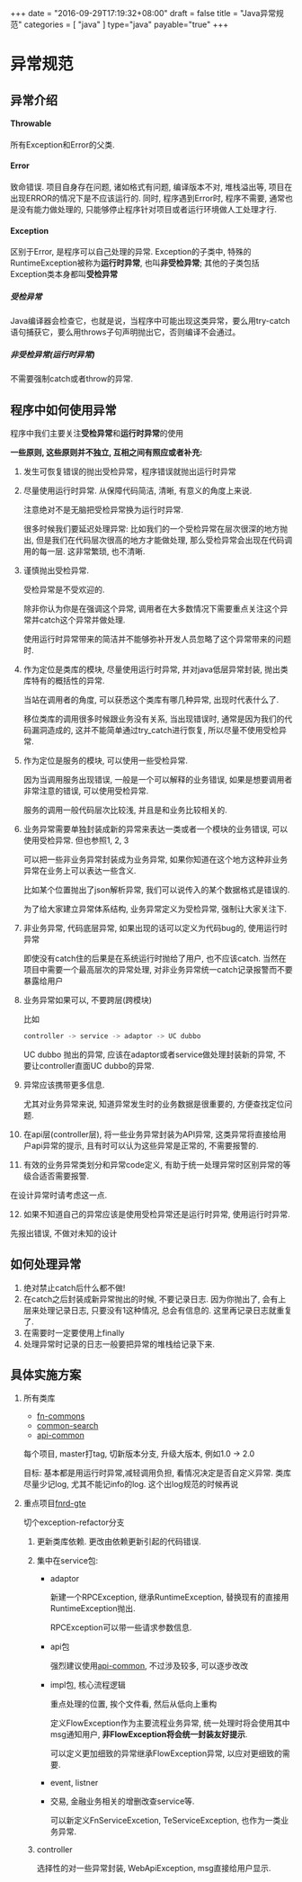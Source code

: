 +++
date = "2016-09-29T17:19:32+08:00"
draft = false
title = "Java异常规范"
categories = [ "java" ]
type="java"
payable="true"
+++

# 异常规范

## 异常介绍

#### Throwable

所有Exception和Error的父类.

#### Error

致命错误. 项目自身存在问题, 诸如格式有问题, 编译版本不对, 堆栈溢出等, 项目在出现ERROR的情况下是不应该运行的. 同时, 程序遇到Error时, 程序不需要, 通常也是没有能力做处理的, 只能够停止程序针对项目或者运行环境做人工处理才行.
<!-- more -->

#### Exception

区别于Error, 是程序可以自己处理的异常. Exception的子类中, 特殊的RuntimeException被称为**运行时异常**, 也叫**非受检异常**; 其他的子类包括Exception类本身都叫**受检异常**

##### 受检异常

Java编译器会检查它，也就是说，当程序中可能出现这类异常，要么用try-catch语句捕获它，要么用throws子句声明抛出它，否则编译不会通过。

##### 非受检异常(运行时异常)

不需要强制catch或者throw的异常.

## 程序中如何使用异常

程序中我们主要关注**受检异常**和**运行时异常**的使用

**一些原则, 这些原则并不独立, 互相之间有照应或者补充:**

1. 发生可恢复错误的抛出受检异常，程序错误就抛出运行时异常

2. 尽量使用运行时异常. 从保障代码简洁, 清晰, 有意义的角度上来说.

   注意绝对不是无脑把受检异常换为运行时异常. 

   很多时候我们要延迟处理异常: 比如我们的一个受检异常在层次很深的地方抛出, 但是我们在代码层次很高的地方才能做处理, 那么受检异常会出现在代码调用的每一层. 这非常繁琐, 也不清晰.

3. 谨慎抛出受检异常.

   受检异常是不受欢迎的.

   除非你认为你是在强调这个异常, 调用者在大多数情况下需要重点关注这个异常并catch这个异常并做处理. 

   使用运行时异常带来的简洁并不能够弥补开发人员忽略了这个异常带来的问题时.

4. 作为定位是类库的模块, 尽量使用运行时异常, 并对java低层异常封装, 抛出类库特有的概括性的异常. 

   当站在调用者的角度, 可以获悉这个类库有哪几种异常, 出现时代表什么了.  

   移位类库的调用很多时候跟业务没有关系, 当出现错误时, 通常是因为我们的代码漏洞造成的, 这并不能简单通过try_catch进行恢复, 所以尽量不使用受检异常.

5. 作为定位是服务的模块, 可以使用一些受检异常.

   因为当调用服务出现错误, 一般是一个可以解释的业务错误, 如果是想要调用者非常注意的错误, 可以使用受检异常.

   服务的调用一般代码层次比较浅, 并且是和业务比较相关的.

6. 业务异常需要单独封装成新的异常来表达一类或者一个模块的业务错误, 可以使用受检异常. 但也参照1, 2, 3

   可以把一些非业务异常封装成为业务异常, 如果你知道在这个地方这种非业务异常在业务上可以表达一些含义.

   比如某个位置抛出了json解析异常, 我们可以说传入的某个数据格式是错误的.

   为了给大家建立异常体系结构, 业务异常定义为受检异常, 强制让大家关注下.

7. 非业务异常, 代码底层异常, 如果出现的话可以定义为代码bug的, 使用运行时异常

   即使没有catch住的后果是在系统运行时抛给了用户, 也不应该catch. 当然在项目中需要一个最高层次的异常处理, 对非业务异常统一catch记录报警而不要暴露给用户

8. 业务异常如果可以, 不要跨层(跨模块)

   比如

   ```java
   controller -> service -> adaptor -> UC dubbo
   ```

   UC dubbo 抛出的异常, 应该在adaptor或者service做处理封装新的异常, 不要让controller直面UC dubbo的异常.

9. 异常应该携带更多信息. 

   尤其对业务异常来说, 知道异常发生时的业务数据是很重要的, 方便查找定位问题.

10. 在api层(controller层), 将一些业务异常封装为API异常, 这类异常将直接给用户api异常的提示, 且有时可以认为这些异常是正常的, 不需要报警的.

11. 有效的业务异常类划分和异常code定义, 有助于统一处理异常时区别异常的等级合适否需要报警.

   在设计异常时请考虑这一点.

12. 如果不知道自己的异常应该是使用受检异常还是运行时异常, 使用运行时异常.

   先报出错误, 不做对未知的设计 

## 如何处理异常

1. 绝对禁止catch后什么都不做!
2. 在catch之后封装成新异常抛出的时候, 不要记录日志. 因为你抛出了, 会有上层来处理记录日志, 只要没有1这种情况, 总会有信息的. 这里再记录日志就重复了.
3. 在需要时一定要使用上finally
4. 处理异常时记录的日志一般要把异常的堆栈给记录下来.

## 具体实施方案



1. 所有类库

   - [fn-commons](http://git.lianjia.com/fnrd/fn-commons)
   - [common-search](http://git.lianjia.com/fnrd/common-search)
   - [api-common](http://git.lianjia.com/fnrd/api-common)

   每个项目, master打tag, 切新版本分支, 升级大版本, 例如1.0 -> 2.0

   目标: 基本都是用运行时异常,减轻调用负担, 看情况决定是否自定义异常. 类库尽量少记log, 尤其不能记info的log. 这个出log规范的时候再说 

2. 重点项目[fnrd-gte](http://git.lianjia.com/fnrd/fnrd-gte)

   切个exception-refactor分支

   1. 更新类库依赖. 更改由依赖更新引起的代码错误.

   2. 集中在service包:

      - adaptor

        新建一个RPCException, 继承RuntimeException, 替换现有的直接用RuntimeException抛出.

        RPCException可以带一些请求参数信息.

      - api包

        强烈建议使用[api-common](http://git.lianjia.com/fnrd/api-common), 不过涉及较多, 可以逐步改改

      - impl包, 核心流程逻辑

        重点处理的位置, 挨个文件看, 然后从低向上重构

        定义FlowException作为主要流程业务异常, 统一处理时将会使用其中msg通知用户, **非FlowException将会统一封装友好提示**.

        可以定义更加细致的异常继承FlowException异常, 以应对更细致的需要.

      - event, listner

      - 交易, 金融业务相关的增删改查service等.

        可以新定义FnServiceExcetion, TeServiceException, 也作为一类业务异常.

   3. controller

      选择性的对一些异常封装, WebApiException, msg直接给用户显示.